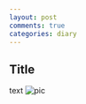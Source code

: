 ```yaml
---
layout: post
comments: true
categories: diary
---
```

## Title
text
![pic](http://pan.baidu.com/s/1mi4ard2)
